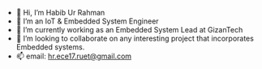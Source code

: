 - 👋 Hi, I’m Habib Ur Rahman
- 👀 I’m an IoT & Embedded System Engineer
- 🌱 I’m currently working as an Embedded System Lead at GizanTech
- 💞️ I’m looking to collaborate on any interesting project that incorporates Embedded systems.
- 📫 email: hr.ece17.ruet@gmail.com

<!---
habib1710001/habib1710001 is a ✨ special ✨ repository because its `README.md` (this file) appears on your GitHub profile.
You can click the Preview link to take a look at your changes.
--->
